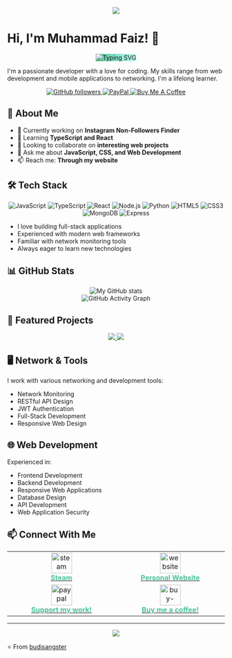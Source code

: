 <div align="center">
  <img src="https://capsule-render.vercel.app/api?type=waving&color=4ac29a&height=120&section=header"/>
</div>

# Hi, I'm Muhammad Faiz! 👋

<div align="center">
  <img src="https://readme-typing-svg.herokuapp.com?font=Fira+Code&weight=500&size=28&pause=1000&color=FFFFFF&center=true&vCenter=true&width=500&height=70&lines=Welcome+to+my+GitHub!;Full-Stack+Developer;Web+Development+Enthusiast;Always+Learning+New+Things" alt="Typing SVG" style="background-image: linear-gradient(to right, #4ac29a, #bdfff3);" />
</div>

I'm a passionate developer with a love for coding. My skills range from web development and mobile applications to networking. I'm a lifelong learner.

<div align="center">
  <a href="https://github.com/budisangster">
    <img src="https://img.shields.io/github/followers/budisangster?style=social" alt="GitHub followers" />
  </a>
  <a href="https://www.paypal.com/paypalme/muhammadfaiz0817">
    <img src="https://img.shields.io/badge/PayPal-Donate-blue.svg?logo=paypal&style=flat-square" alt="PayPal" />
  </a>
  <a href="https://www.buymeacoffee.com/budisangster">
    <img src="https://img.shields.io/badge/Buy%20Me%20A%20Coffee-Support-yellow.svg?style=flat-square&logo=buy-me-a-coffee" alt="Buy Me A Coffee" />
  </a>
</div>

## 🧐 About Me

- 🔭 Currently working on **Instagram Non-Followers Finder**
- 🌱 Learning **TypeScript and React**
- 👯 Looking to collaborate on **interesting web projects**
- 💬 Ask me about **JavaScript, CSS, and Web Development**
- 📫 Reach me: **Through my website**

## 🛠 Tech Stack

<div align="center">
  <img src="https://img.shields.io/badge/-JavaScript-F7DF1E?style=flat-square&logo=javascript&logoColor=black" alt="JavaScript" />
  <img src="https://img.shields.io/badge/-TypeScript-3178C6?style=flat-square&logo=typescript&logoColor=white" alt="TypeScript" />
  <img src="https://img.shields.io/badge/-React-61DAFB?style=flat-square&logo=react&logoColor=black" alt="React" />
  <img src="https://img.shields.io/badge/-Node.js-339933?style=flat-square&logo=node.js&logoColor=white" alt="Node.js" />
  <img src="https://img.shields.io/badge/-Python-3776AB?style=flat-square&logo=python&logoColor=white" alt="Python" />
  <img src="https://img.shields.io/badge/-HTML5-E34F26?style=flat-square&logo=html5&logoColor=white" alt="HTML5" />
  <img src="https://img.shields.io/badge/-CSS3-1572B6?style=flat-square&logo=css3&logoColor=white" alt="CSS3" />
  <img src="https://img.shields.io/badge/-MongoDB-47A248?style=flat-square&logo=mongodb&logoColor=white" alt="MongoDB" />
  <img src="https://img.shields.io/badge/-Express-000000?style=flat-square&logo=express&logoColor=white" alt="Express" />
</div>

- I love building full-stack applications
- Experienced with modern web frameworks
- Familiar with network monitoring tools
- Always eager to learn new technologies

## 📊 GitHub Stats

<div align="center">
  <img src="https://github-readme-stats.vercel.app/api?username=budisangster&show_icons=true&theme=vue&bg_color=4ac29a,4ac29a,bdfff3&title_color=ffffff&text_color=ffffff&icon_color=ffffff" alt="My GitHub stats" />
</div>

<div align="center">
  <img src="https://github-readme-activity-graph.vercel.app/graph?username=budisangster&bg_color=4ac29a&color=ffffff&line=ffffff&point=ffffff&area=true&hide_border=true" alt="GitHub Activity Graph" />
</div>

## 🌟 Featured Projects

<div align="center">
  <a href="https://github.com/budisangster/Instagram-Non-Followers-Finder">
    <img src="https://github-readme-stats.vercel.app/api/pin/?username=budisangster&repo=Instagram-Non-Followers-Finder&theme=vue&bg_color=4ac29a,4ac29a,bdfff3&title_color=ffffff&text_color=ffffff&icon_color=ffffff" />
  </a>
  <a href="https://github.com/budisangster/netflix-clone">
    <img src="https://github-readme-stats.vercel.app/api/pin/?username=budisangster&repo=netflix-clone&theme=vue&bg_color=4ac29a,4ac29a,bdfff3&title_color=ffffff&text_color=ffffff&icon_color=ffffff" />
  </a>
</div>

## 🖥️ Network & Tools

I work with various networking and development tools:

- Network Monitoring
- RESTful API Design
- JWT Authentication
- Full-Stack Development
- Responsive Web Design

## 🌐 Web Development

Experienced in:

- Frontend Development
- Backend Development
- Responsive Web Applications
- Database Design
- API Development
- Web Application Security

## 📫 Connect With Me

<div align="center">
  <table>
    <tr>
      <td align="center" width="300">
        <a href="https://steamcommunity.com/id/budisangster">
          <img width="48" height="48" src="https://img.icons8.com/fluency/48/steam.png" alt="steam"/>
          <br />
          <b style="color:#4ac29a;">Steam</b>
        </a>
      </td>
      <td align="center" width="300">
        <a href="https://budisangster.github.io">
          <img width="48" height="48" src="https://img.icons8.com/fluency/48/domain.png" alt="website"/>
          <br />
          <b style="color:#4ac29a;">Personal Website</b>
        </a>
      </td>
    </tr>
    <tr>
      <td align="center">
        <a href="https://www.paypal.com/paypalme/muhammadfaiz0817">
          <img width="48" height="48" src="https://img.icons8.com/color/48/paypal.png" alt="paypal"/>
          <br />
          <b style="color:#4ac29a;">Support my work!</b>
        </a>
      </td>
      <td align="center">
        <a href="https://www.buymeacoffee.com/budisangster">
          <img width="48" height="48" src="https://img.icons8.com/external-tal-revivo-color-tal-revivo/48/external-buy-me-a-coffee-help-creators-receive-support-from-their-audience-logo-color-tal-revivo.png" alt="buy-me-a-coffee"/>
          <br />
          <b style="color:#4ac29a;">Buy me a coffee!</b>
        </a>
      </td>
    </tr>
  </table>
</div>

---

<div align="center">
  <img src="https://capsule-render.vercel.app/api?type=waving&color=4ac29a&height=120&section=footer"/>
</div>

⭐️ From [budisangster](https://github.com/budisangster) 